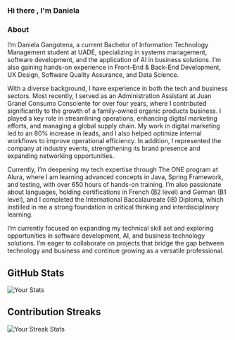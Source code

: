 ### Hi there , I'm  Daniela 
<p align="left">

### About
<p>
I’m Daniela Gangotena, a current Bachelor of Information Technology Management student at UADE, specializing in systems management, software development, and the application of AI in business solutions. I’m also gaining hands-on experience in Front-End & Back-End Development, UX Design, Software Quality Assurance, and Data Science.

With a diverse background, I have experience in both the tech and business sectors. Most recently, I served as an Administration Assistant at Juan Granel Consumo Consciente for over four years, where I contributed significantly to the growth of a family-owned organic products business. I played a key role in streamlining operations, enhancing digital marketing efforts, and managing a global supply chain. My work in digital marketing led to an 80% increase in leads, and I also helped optimize internal workflows to improve operational efficiency. In addition, I represented the company at industry events, strengthening its brand presence and expanding networking opportunities.

Currently, I’m deepening my tech expertise through The ONE program at Alura, where I am learning advanced concepts in Java, Spring Framework, and testing, with over 650 hours of hands-on training. I’m also passionate about languages, holding certifications in French (B2 level) and German (B1 level), and I completed the International Baccalaureate (IB) Diploma, which instilled in me a strong foundation in critical thinking and interdisciplinary learning.

I’m currently focused on expanding my technical skill set and exploring opportunities in software development, AI, and business technology solutions. I’m eager to collaborate on projects that bridge the gap between technology and business and continue growing as a versatile professional.
  
</p>

## GitHub Stats
![Your Stats](https://github-readme-stats.vercel.app/api?username=dggtn&show_icons=true&theme=dark)

## Contribution Streaks
![Your Streak Stats](https://github-readme-streak-stats.herokuapp.com/?user=dggtn)

